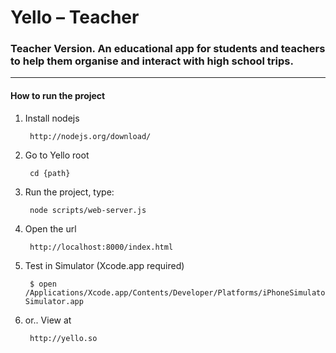 # Yello – Teacher

### Teacher Version. An educational app for students and teachers to help them organise and interact with high school trips.


---

#### How to run the project

1. Install nodejs

		http://nodejs.org/download/
	
2. Go to Yello root
		
		cd {path}

2. Run the project, type: 
	
		node scripts/web-server.js

3. Open the url

		http://localhost:8000/index.html
		
4. Test in Simulator (Xcode.app required)

		$ open /Applications/Xcode.app/Contents/Developer/Platforms/iPhoneSimulator.platform/Developer/Applications/iPhone\ Simulator.app 
		
5. or.. View at

		http://yello.so